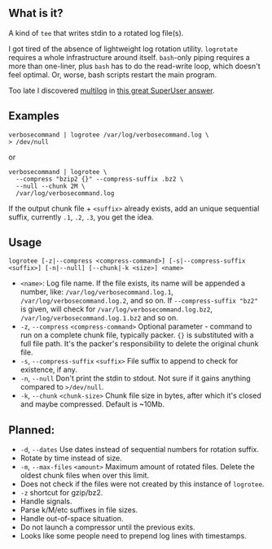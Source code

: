 What is it?
-----------

A kind of `tee` that writes stdin to a rotated log file(s).

I got tired of the absence of lightweight log rotation utility.
`logrotate` requires a whole infrastructure around itself.
`bash`-only piping requires a more than one-liner, plus `bash` has to
do the read-write loop, which doesn't feel optimal.
Or, worse, bash scripts restart the main program.

Too late I discovered [multilog](http://cr.yp.to/daemontools/multilog.html)
in [this great SuperUser answer](https://superuser.com/a/291397/32412).

Examples
--------

    verbosecommand | logrotee /var/log/verbosecommand.log \
    > /dev/null
or

    verbosecommand | logrotee \
      --compress "bzip2 {}" --compress-suffix .bz2 \
      --null --chunk 2M \
      /var/log/verbosecommand.log

If the output chunk file + `<suffix>` already exists, add an unique sequential suffix, currently `.1`, `.2`, `.3`, you get the idea.

Usage
-----
`logrotee [-z|--compress <compress-command>] [-s|--compress-suffix <suffix>] [-n|--null] [--chunk|-k <size>] <name>`

* `<name>`: Log file name. If the file exists, its name will be appended a number, like: `/var/log/verbosecommand.log.1`, `/var/log/verbosecommand.log.2`, and so on.
If `--compress-suffix "bz2"` is given, will check for `/var/log/verbosecommand.log.bz2`, `/var/log/verbosecommand.log.1.bz2` and so on.
* `-z`, `--compress` `<compress-command>`	    Optional parameter - command to run on a complete chunk file, typically packer.
 `{}` is substituted with a full file path.
 It's the packer's responsibility to delete the original chunk file.
* `-s`, `--compress-suffix` `<suffix>`	    File suffix to append to check for <name> existence, if any.
* `-n`, `--null`      Don't print the stdin to stdout. Not sure if it gains anything compared to `>/dev/null`.
* `-k`, `--chunk` `<chunk-size>` Chunk file size in bytes, after which it's closed and maybe compressed. Default is ~10Mb.

Planned:
--------
* `-d`, `--dates`  Use dates instead of sequential numbers for rotation suffix.
* Rotate by time instead of size.
* `-m`, `--max-files` `<amount>`     Maximum amount of rotated files. Delete the oldest chunk files when over this limit.
 * Does not check if the files were not created by this instance of `logrotee`.
* `-z` shortcut for gzip/bz2.
* Handle signals.
* Parse k/M/etc suffixes in file sizes.
* Handle out-of-space situation.
* Do not launch a compressor until the previous exits.
* Looks like some people need to prepend log lines with timestamps.
